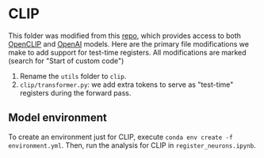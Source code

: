 # CLIP

This folder was modified from this [repo](https://github.com/yossigandelsman/second_order_lens), which provides access to both [OpenCLIP](https://github.com/mlfoundations/open_clip) and [OpenAI](https://github.com/openai/CLIP) models. Here are the primary file modifications we make to add support for test-time registers. All modifications are marked (search for "Start of custom code")
1. Rename the `utils` folder to `clip`.
2. `clip/transformer.py`: we add extra tokens to serve as "test-time" registers during the forward pass.

## Model environment

To create an environment just for CLIP, execute `conda env create -f environment.yml`. Then, run the analysis for CLIP in `register_neurons.ipynb`.